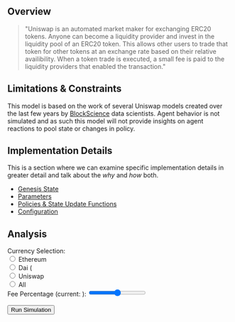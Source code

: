 ## Overview
> "Uniswap is an automated market maker for exchanging ERC20 tokens. Anyone can become a liquidity provider and invest in the liquidity pool of an ERC20 token. This allows other users to trade that token for other tokens at an exchange rate based on their relative availibility. When a token trade is executed, a small fee is paid to the liquidity providers that enabled the transaction."

## Limitations & Constraints
This model is based on the work of several Uniswap models created over the last few years by [BlockScience](https://block.science) data scientists. Agent behavior is not simulated and as such this model will not provide insights on agent reactions to pool state or changes in policy.

## Implementation Details
This is a section where we can examine specific implementation details in greater detail and talk about the *why* and *how* both.

- [Genesis State](state.md)
- [Parameters](params.md)
- [Policies & State Update Functions](updates.md)
- [Configuration](config.md)

## Analysis
<div id="analysis">
    <div id="controls">
        <div>
            <span>Currency Selection:</span>
            <br />
            <input id="river-selection-blue" name="river-selection" value="blue" type="radio" class="radio">
            <label for="river-selection-blue">Ethereum</label>
            <br />
            <input id="river-selection-white" name="river-selection" value="white" type="radio" class="radio">
            <label for="river-selection-white">Dai (</label>
            <br />
            <input id="river-selection-atbara" name="river-selection" value="atbara" type="radio" class="radio">
            <label for="river-selection-atbara">Uniswap</label>
            <br />
            <input id="river-selection-all" name="river-selection" value="all" type="radio" class="radio">
            <label for="river-selection-all">All</label>
        </div>
        <div>
            <label for="reserve-selection">Fee Percentage (current: <span id="reserve-selection-details"></span>):</label>
            <input id="reserve-selection" type="range" min="0" max="100" step="10" class="slider">
            <br />
            <br />
            <div>
                <input type="button" id="run-simulation" class="button" value="Run Simulation">
            </div>
        </div>
    </div>
    <div id="spacer"></div>
    <div id="plots">
        <div id="river-flow-rate"></div>
        <div id="reservoir-level"></div>
    </div>
</div>